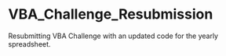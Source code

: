 # VBA_Challenge_Resubmission
Resubmitting VBA Challenge with an updated code for the yearly spreadsheet.
